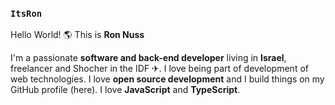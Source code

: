 ### `ItsRon`


Hello World! 🌎 This is **Ron Nuss**

I'm a passionate **software and back-end developer** living in **Israel**, freelancer and Shocher in the IDF ✈.
I love being part of development of web technologies.
I love **open source development** and I build things on my GitHub profile (here).
I love **JavaScript** and **TypeScript**.
